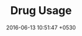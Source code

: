 ---
layout: post
title:  "Drug Usage"
date:   2016-06-13 10:51:47 +0530
img: image-1.png
category: "Homepage"
---